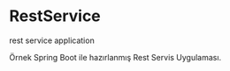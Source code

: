 # RestService
rest service application

Örnek Spring Boot ile hazırlanmış Rest Servis Uygulaması.



